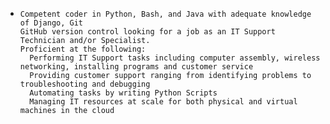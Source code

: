 -
      Competent coder in Python, Bash, and Java with adequate knowledge of Django, Git                                                                                                   GitHub version control looking for a job as an IT Support Technician and/or Specialist.
      Proficient at the following:
        Performing IT Support tasks including computer assembly, wireless networking, installing programs and customer service
        Providing customer support ranging from identifying problems to troubleshooting and debugging
        Automating tasks by writing Python Scripts
        Managing IT resources at scale for both physical and virtual machines in the cloud

    
<!---
SorelleTchie/SorelleTchie is a ✨ special ✨ repository because its `README.md` (this file) appears on your GitHub profile.
You can click the Preview link to take a look at your changes.
--->
